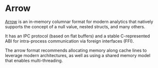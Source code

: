 # Arrow

[Arrow](https://arrow.apache.org/) is an in-memory columnar format for modern analytics that natively supports the concept of a null value, nested structs, and many others.

It has an IPC protocol (based on flat buffers) and a stable C-represented ABI for intra-process communication via foreign interfaces (FFI).

The arrow format recommends allocating memory along cache lines to leverage modern architectures,
as well as using a shared memory model that enables multi-threading.
